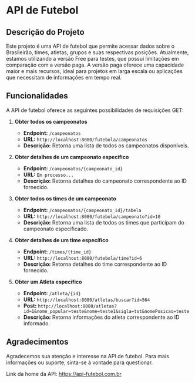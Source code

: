 # API de Futebol

## Descrição do Projeto

Este projeto é uma API de futebol que permite acessar dados sobre o Brasileirão, times, atletas, grupos e suas respectivas posições. Atualmente, estamos utilizando a versão Free para testes, que possui limitações em comparação com a versão paga. A versão paga oferece uma capacidade maior e mais recursos, ideal para projetos em larga escala ou aplicações que necessitam de informações em tempo real.

## Funcionalidades

A API de futebol oferece as seguintes possibilidades de requisições GET:

1. **Obter todos os campeonatos**
    - **Endpoint:** `/campeonatos`
    - **URL:** `http://localhost:8080/futebola/campeonatos`
    - **Descrição:** Retorna uma lista de todos os campeonatos disponíveis.

2. **Obter detalhes de um campeonato específico**
    - **Endpoint:** `/campeonatos/{campeonato_id}`
    - **URL:** `Em processo...`
    - **Descrição:** Retorna detalhes do campeonato correspondente ao ID fornecido.

3. **Obter todos os times de um campeonato**
    - **Endpoint:** `/campeonatos/{campeonato_id}/tabela`
    - **URL:** `http://localhost:8080/futebola/campeonato?id=10`
    - **Descrição:** Retorna uma lista de todos os times que participam do campeonato especificado.

4. **Obter detalhes de um time específico**
    - **Endpoint:** `/times/{time_id}`
    - **URL:** `http://localhost:8080/futebola/time?id=6`
    - **Descrição:** Retorna detalhes do time correspondente ao ID fornecido.

5. **Obter um Atleta específico**
    - **Endpoint:** `/atleta/{id}`
    - **URL:** `http://localhost:8080/atletas/buscar?id=564`
    - **Post:** `http://localhost:8080/atletas?id=1&nome_popular=teste&nome=teste1&sigla=tst&nomePosicao=teste`
    - **Descrição:** Retorna informações do atleta correspondente ao ID informado.

## Agradecimentos

Agradecemos sua atenção e interesse na API de futebol. Para mais informações ou suporte, sinta-se à vontade para questionar.

Link da home da API: https://api-futebol.com.br
 
